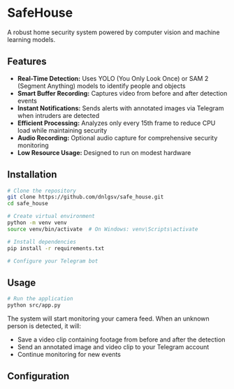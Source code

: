 # SafeHouse

A robust home security system powered by computer vision and machine learning models.

## Features

- **Real-Time Detection:** Uses YOLO (You Only Look Once) or SAM 2 (Segment Anything) models to identify people and objects
- **Smart Buffer Recording:** Captures video from before and after detection events
- **Instant Notifications:** Sends alerts with annotated images via Telegram when intruders are detected
- **Efficient Processing:** Analyzes only every 15th frame to reduce CPU load while maintaining security
- **Audio Recording:** Optional audio capture for comprehensive security monitoring
- **Low Resource Usage:** Designed to run on modest hardware

## Installation

```bash
# Clone the repository
git clone https://github.com/dnlgsv/safe_house.git
cd safe_house

# Create virtual environment
python -m venv venv
source venv/bin/activate  # On Windows: venv\Scripts\activate

# Install dependencies
pip install -r requirements.txt

# Configure your Telegram bot
```

## Usage

```bash
# Run the application
python src/app.py
```

The system will start monitoring your camera feed. When an unknown person is detected, it will:

- Save a video clip containing footage from before and after the detection
- Send an annotated image and video clip to your Telegram account
- Continue monitoring for new events

## Configuration
